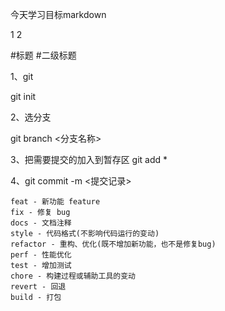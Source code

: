 今天学习目标markdown

1
2

#标题
#二级标题

1、git

git init

2、选分支

git branch <分支名称>

3、把需要提交的加入到暂存区
git add *

4、git commit -m <提交记录>
```aidl
feat - 新功能 feature
fix - 修复 bug
docs - 文档注释
style - 代码格式(不影响代码运行的变动)
refactor - 重构、优化(既不增加新功能，也不是修复bug)
perf - 性能优化
test - 增加测试
chore - 构建过程或辅助工具的变动
revert - 回退
build - 打包
```